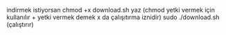 indirmek istiyorsan chmod +x download.sh yaz (chmod yetki vermek için kullanılır + yetki vermek demek x da çalışıtırma iznidir)  sudo ./download.sh (çalıştırır)
